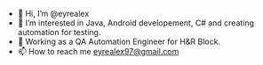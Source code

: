 - 👋 Hi, I’m @eyrealex
- 👀 I’m interested in Java, Android developement, C# and creating automation for testing.
- 🌱 Working as a QA Automation Engineer for H&R Block.
- 📫 How to reach me eyrealex97@gmail.com

<!---
eyrealex/eyrealex is a ✨ special ✨ repository because its `README.md` (this file) appears on your GitHub profile.
You can click the Preview link to take a look at your changes.
--->
